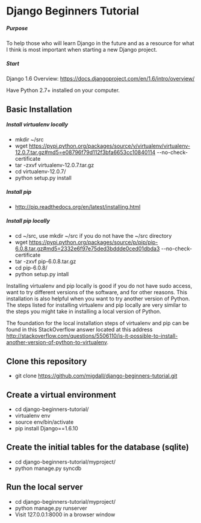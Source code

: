 Django Beginners Tutorial
=========================

##### Purpose

To help those who will learn Django in the future and as a resource for what I think is most important when starting a new Django project.

##### Start

Django 1.6 Overview: https://docs.djangoproject.com/en/1.6/intro/overview/

Have Python 2.7+ installed on your computer.

Basic Installation
------------------

##### Install virtualenv locally
* mkdir ~/src
* wget https://pypi.python.org/packages/source/v/virtualenv/virtualenv-12.0.7.tar.gz#md5=e08796f79d112f3bfa6653cc10840114 --no-check-certificate
* tar -zxvf virtualenv-12.0.7.tar.gz
* cd virtualenv-12.0.7/
* python setup.py install

##### Install pip
* http://pip.readthedocs.org/en/latest/installing.html

##### Install pip locally
* cd ~/src, use mkdir ~/src if you do not have the ~/src directory
* wget https://pypi.python.org/packages/source/p/pip/pip-6.0.8.tar.gz#md5=2332e6f97e75ded3bddde0ced01dbda3 --no-check-certificate
* tar -zxvf pip-6.0.8.tar.gz
* cd pip-6.0.8/
* python setup.py intall

Installing virtualenv and pip locally is good if you do not have sudo access, want to try different versions of the software, and for other reasons. This installation is also helpful when you want to try another version of Python. The steps listed for installing virtualenv and pip locally are very similar to the steps you might take in installing a local version of Python.

The foundation for the local installation steps of virtualenv and pip can be found in this StackOverflow answer located at this address http://stackoverflow.com/questions/5506110/is-it-possible-to-install-another-version-of-python-to-virtualenv.

Clone this repository
-----------------------------------------------------

* git clone https://github.com/migdall/django-beginners-tutorial.git

Create a virtual environment
-----------------------------------------------------

* cd django-beginners-tutorial/
* virtualenv env
* source env/bin/activate
* pip install Django==1.6.10

Create the initial tables for the database (sqlite)
-----------------------------------------------------

* cd django-beginners-tutorial/myproject/
* python manage.py syncdb

Run the local server
-----------------------------------------------------

* cd django-beginners-tutorial/myproject/
* python manage.py runserver
* Visit 127.0.0.1:8000 in a browser window

